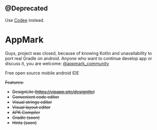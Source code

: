 ## @Deprecated  
Use [Codee](https://github.com/codee-team/codee-app) instead.


# AppMark

Guys, project was closed, because of knowing Kotlin and unavailability to port real Gradle on android. Anyone who want to continue develop app or discuss it, you are welcome: [@appmark_community](https://t.me/appmark_community)

Free open source mobile android IDE

<strike>
  
Features:
- DesignLite (https://vipapp.site/designlite)
- Convenient code editor
- Visual strings editor
- Visual layout editor
- APK Compiler
- Gradle (soon)
- Hints (soon)

</strike>
